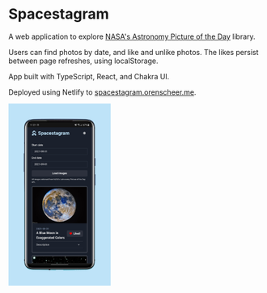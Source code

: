 # Spacestagram
A web application to explore [NASA's Astronomy Picture of the Day](https://api.nasa.gov/#apod) library.

Users can find photos by date, and like and unlike photos. The likes persist between page refreshes, using localStorage.

App built with TypeScript, React, and Chakra UI.

Deployed using Netlify to [spacestagram.orenscheer.me](https://spacestagram.orenscheer.me).

<img src="images/Mobile-screenshot.png" width="40%">
